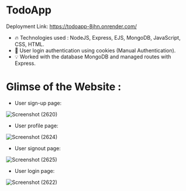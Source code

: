 # TodoApp

Deployment Link: https://todoapp-8jhn.onrender.com/

- 🔥 Technologies used : NodeJS, Express, EJS, MongoDB, JavaScript, CSS, HTML.
- 🤝 User login authentication using cookies (Manual Authentication).
- 💡 Worked with the database MongoDB and managed routes with Express.

# Glimse of the Website :

- User sign-up page:

![Screenshot (2620)](https://github.com/sriramsanthosh/TodoApp/assets/95128072/f276707b-2ba5-4d62-8201-cbc9645a7cbf)

- User profile page:

![Screenshot (2624)](https://github.com/sriramsanthosh/TodoApp/assets/95128072/6c6b91f7-9738-4645-86e2-fbdccd743eda)

- User signout page:

![Screenshot (2625)](https://github.com/sriramsanthosh/TodoApp/assets/95128072/6e895b50-98c3-450e-9d84-f1951a900100)

- User login page:

![Screenshot (2622)](https://github.com/sriramsanthosh/TodoApp/assets/95128072/b24505d1-39ff-44eb-b1fa-259b15217bf7)

